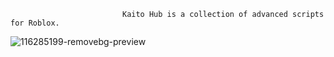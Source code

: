                              Kaito Hub is a collection of advanced scripts for Roblox.
![116285199-removebg-preview](https://user-images.githubusercontent.com/116285199/196995347-4b58890c-a26f-4678-8de0-4f139653c47d.png)
